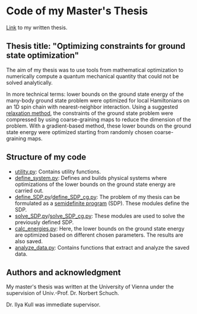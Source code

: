 # Code of my Master's Thesis
[Link](https://utheses.univie.ac.at/detail/70909/) to my written thesis.
## Thesis title: "Optimizing constraints for ground state optimization"
The aim of my thesis was to use tools from mathematical optimization to numerically compute a quantum mechanical quantity that could not be solved analytically.

In more technical terms: lower bounds on the ground state energy of the many-body ground state problem were optimized for local Hamiltonians on an 1D spin chain with nearest-neighbor interaction. 
Using a suggested [relaxation method](https://arxiv.org/abs/2212.03014), the constraints of the ground state problem were compressed by using coarse-graining maps to reduce the dimension of the problem.
With a gradient-based method, these lower bounds on the ground state energy were optimized starting from randomly chosen coarse-graining maps.

## Structure of my code
* [utility.py](https://github.com/Daniel42Fan/masters_thesis/blob/main/utility.py): Contains utility functions.
* [define_system.py](https://github.com/Daniel42Fan/masters_thesis/blob/main/define_system.py): Defines and builds physical systems where optimizations of the lower bounds on the ground state energy are carried out.
* [define_SDP.py](https://github.com/Daniel42Fan/masters_thesis/blob/main/define_SDP.py)/[define_SDP_cg.py](https://github.com/Daniel42Fan/masters_thesis/blob/main/define_SDP_cg.py): The problem of my thesis can be formulated as a [semidefinite program](https://en.wikipedia.org/wiki/Semidefinite_programming) (SDP). These modules define the SDP.
* [solve_SDP.py](https://github.com/Daniel42Fan/masters_thesis/blob/main/solve_SDP.py)/[solve_SDP_cg.py](https://github.com/Daniel42Fan/masters_thesis/blob/main/solve_SDP_cg.py): These modules are used to solve the previously defined SDP.
* [calc_energies.py](https://github.com/Daniel42Fan/masters_thesis/blob/main/calc_energies.py): Here, the lower bounds on the ground state energy are optimized based on different chosen parameters. The results are also saved.
* [analyze_data.py](https://github.com/Daniel42Fan/masters_thesis/blob/main/analyze_data.py): Contains functions that extract and analyze the saved data.
  
## Authors and acknowledgment
My master's thesis was written at the University of Vienna under the supervision of Univ.-Prof. Dr. Norbert Schuch.

Dr. Ilya Kull was immediate supervisor.
